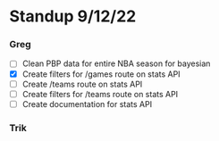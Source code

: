 # Standup 9/12/22

### Greg

- [ ] Clean PBP data for entire NBA season for bayesian
- [X] Create filters for /games route on stats API
- [ ] Create /teams route on stats API
- [ ] Create filters for /teams route on stats API 
- [ ] Create documentation for stats API

### Trik

